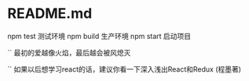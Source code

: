 # README.md
npm test 测试环境
npm build 生产环境
npm start 启动项目

``
最初的爱越像火焰，最后越会被风熄灭

``
如果以后想学习react的话，建议你看一下深入浅出React和Redux (程墨著)
